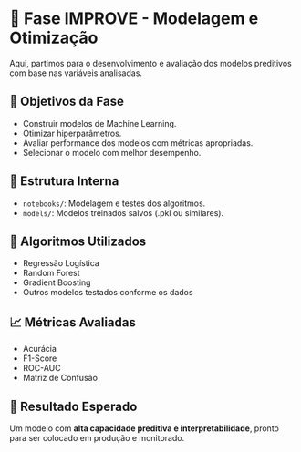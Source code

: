 # 🚀 Fase IMPROVE - Modelagem e Otimização

Aqui, partimos para o desenvolvimento e avaliação dos modelos preditivos com base nas variáveis analisadas.

## 📌 Objetivos da Fase

- Construir modelos de Machine Learning.
- Otimizar hiperparâmetros.
- Avaliar performance dos modelos com métricas apropriadas.
- Selecionar o modelo com melhor desempenho.

## 📁 Estrutura Interna

- `notebooks/`: Modelagem e testes dos algoritmos.
- `models/`: Modelos treinados salvos (.pkl ou similares).

## 🤖 Algoritmos Utilizados

- Regressão Logística
- Random Forest
- Gradient Boosting
- Outros modelos testados conforme os dados

## 📈 Métricas Avaliadas

- Acurácia
- F1-Score
- ROC-AUC
- Matriz de Confusão

## 🧠 Resultado Esperado

Um modelo com **alta capacidade preditiva e interpretabilidade**, pronto para ser colocado em produção e monitorado.
